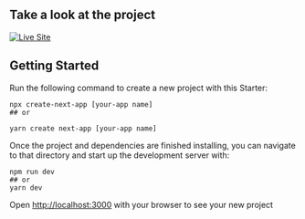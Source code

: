 ## Take a look at the project

[![Live Site](https://vercel.com/button)](https://vercel.com/new/project?template=https://github.com/colbyfayock/next-sass-starter)

## Getting Started

Run the following command to create a new project with this Starter:

```
npx create-next-app [your-app name]
## or

yarn create next-app [your-app name]

```

Once the project and dependencies are finished installing, you can navigate to that directory and start up the development server with:

```
npm run dev
## or
yarn dev

```

Open [http://localhost:3000](http://localhost:3000) with your browser to see your new project
